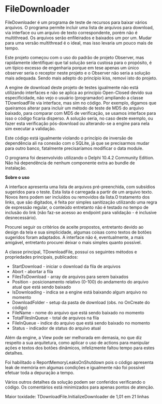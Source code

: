 # FileDownloader
FileDownloader é um programa de teste de recursos para baixar vários arquivos. O programa permite incluir uma lista de arquivos para download, via interface ou um arquivo de texto correspondente, porém não é multithread. Os arquivos serão enfileirados e baixados um por um. Mudar para uma versão multithread é o ideal, mas isso levaria um pouco mais de tempo.

Este projeto começou com o uso do padrão de projeto Observer, mas rapidamente identifiquei que tal solução seria custosa para o propósito, é um típico excesso de engenharia porque em tese apenas um único observer seria o receptor neste projeto e o Observer não seria a solução mais adequada. Sendo mais adepto do princípio kiss, removi isto do projeto.

A engine de download deste projeto de testes igualmente não está utilizando interfaces e não se aplica ao princípio Open-Closed devido sua especificidade, não vejo o usuário (programador) ampliando a classe TDownloadFile via interface, mas sim no código. Por exemplo, digamos que queiramos alterar para incluir um método de teste de MD5 do arquivo baixado, para comparar com MD5 de verificação, se usamos interface para isso o código ficaria disperso. A solução seria, no caso deste exemplo, ou fazer esta verificação pós-download ou alterando-se a engine para nela sim executar a validação.

Este código está igualmente violando o princípio de inversão de dependência ali na conexão com o SQLite, já que se precisarmos mudar para outro banco, fatalmente precisaríamos modificar o data module.

O programa foi desenvolvido utilizando o Delphi 10.4.2 Community Edition. Não há dependência de nenhum componente extra ao bundle de instalação.

**Sobre o uso**

A interface apresenta uma lista de arquivos pré-preenchida, com subsídios sugeridos para o teste. Esta lista é carregada a partir de um arquivo texto. Novos itens podem ser incluídos ou removidos da lista.O tratamento dos links, que são digitados, é feita por simples sanitização utilizando uma regra de expressão regular, o conteúdo entretanto não é testado no tempo de inclusão do link (não faz-se acesso ao endpoint para validação - é inclusive desnecessário).

Procurei seguir os critérios de aceite propostos, entretanto devido ao design da tela e sua simplicidade, algumas coisas como textos de botões sugeridos foram adaptados. A interface não é, eventualmente, a mais amigável, entretanto procurei deixar o mais simples quanto possível.

A classe principal, TDownloadFile, possuí os seguintes métodos e propriedades principais, publicados:

- StartDownload - iniciar o download da fila de arquivos
- Abort - abortar a fila
- FilesToDownload - array de arquivos para serem baixados
- Position - posicionamento relativo (0-100) do andamento do arquivo atual que está sendo baixado
- IsDownloading - indica se a engine está baixando algum arquivo no momento
- DownloadFolder - setup da pasta de download (obs. no OnCreate do código)
- FileName - nome do arquivo que está sendo baixado no momento
- TotalFilesInQueue - total de arquivos na fila
- FileInQueue - indice do arquivo que está sendo baixado no momento
- Status - indicador de status do arquivo atual 

Além da engine, a View pode ser melhorada em demasia, no que diz respeito a sua arquitetura, como aplicar o uso de actions para manipular ações e textos dos botões dinâmicos, infelizmente faltou tempo para estes detalhes.

Foi habilitado o ReportMemoryLeaksOnShutdown pois o código apresenta leak de memória em algumas condições e igualmente não foi possível efetuar toda a depuração a tempo.

Vários outros detalhes da solução podem ser conferidos verificando o código. Os comentários está minimizados para apenas pontos de atenção.

Maior toxidade: TDownloadFile.InitializeDownloader de 1,01 em 21 linhas

